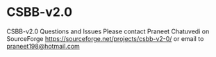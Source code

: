 # CSBB-v2.0
CSBB-v2.0 Questions and Issues
Please contact Praneet Chatuvedi on SourceForge https://sourceforge.net/projects/csbb-v2-0/ or email to praneet198@hotmail.com
